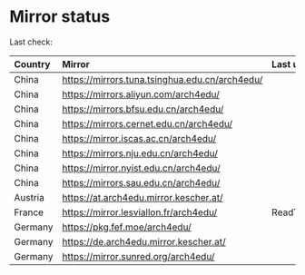 <script src="./time.js"></script>
# Mirror status
Last check: <script type="text/javascript">localize(1734424269.8596041);</script>

|Country|Mirror|Last update|
|:------|:-----|:----------|
|China|https://mirrors.tuna.tsinghua.edu.cn/arch4edu/|<script type="text/javascript">localize(1734374757);</script>|
|China|https://mirrors.aliyun.com/arch4edu/|<script type="text/javascript">localize(1734374757);</script>|
|China|https://mirrors.bfsu.edu.cn/arch4edu/|<script type="text/javascript">localize(1734374757);</script>|
|China|https://mirrors.cernet.edu.cn/arch4edu/|<script type="text/javascript">localize(1734374757);</script>|
|China|https://mirror.iscas.ac.cn/arch4edu/|<script type="text/javascript">localize(1734374757);</script>|
|China|https://mirrors.nju.edu.cn/arch4edu/|<script type="text/javascript">localize(1734331765);</script>|
|China|https://mirror.nyist.edu.cn/arch4edu/|<script type="text/javascript">localize(1734374757);</script>|
|China|https://mirrors.sau.edu.cn/arch4edu/|<script type="text/javascript">localize(1731653531);</script>|
|Austria|https://at.arch4edu.mirror.kescher.at/|<script type="text/javascript">localize(1734374757);</script>|
|France|https://mirror.lesviallon.fr/arch4edu/|ReadTimeout|
|Germany|https://pkg.fef.moe/arch4edu/|<script type="text/javascript">localize(1734374757);</script>|
|Germany|https://de.arch4edu.mirror.kescher.at/|<script type="text/javascript">localize(1734374757);</script>|
|Germany|https://mirror.sunred.org/arch4edu/|<script type="text/javascript">localize(1734374757);</script>|

<script src="./tablefilter/tablefilter.js"></script>
<script src="./table.js"></script>